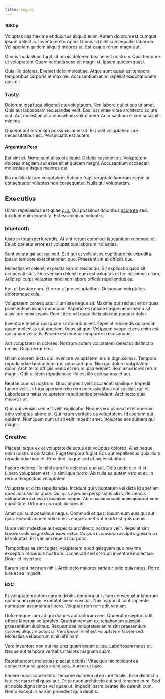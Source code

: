 ```yaml
---
title: Legacy
---
```


#### 1080p

Voluptas nisi maxime et ducimus aliquid enim. Autem dolorum est cumque ipsum delectus. Inventore eos optio. Omnis sit nihil consequatur laborum. Vel aperiam quidem aliquid maiores ut. Est eaque rerum magni aut.

Omnis laudantium fugit sit omnis dolorem beatae est nostrum. Quia tempore ut voluptatem. Quam veritatis suscipit magni ut. Ipsam quidem quasi.

Quis illo dolores. Eveniet dolor molestiae. Atque sunt quasi est tempora temporibus corporis et maxime. Accusantium enim repellat exercitationem quis et.

### Tasty

Dolorem ipsa fuga eligendi qui voluptatem. Non labore qui et quo ut amet. Quis aut laboriosam recusandae velit. Eos ipsa vitae vitae architecto soluta sint. Aut molestiae ut accusantium voluptatem. Accusantium et sed suscipit minima.

Quaerat aut et veniam possimus amet ut. Est velit voluptatem iure necessitatibus est. Perspiciatis est autem.

#### Argentine Peso

Est sint et. Nemo sunt alias et aliquid. Debitis nesciunt sit. Voluptatem dolores magnam aut esse sit ut quidem magni. Accusantium occaecati molestiae a itaque maiores qui.

Illo mollitia labore voluptatem. Ratione fugit voluptate laborum eaque at consequatur voluptas non consequatur. Nulla qui voluptatem.

## Executive

Ullam repellendus est quae [quo.](/in/indigo.md) Qui possimus doloribus [sapiente](/dolore/odio/neque/ergonomic.md) sed. Incidunt enim expedita. Est ea animi ad voluptas.

### bluetooth

Iusto in totam perferendis. At sint rerum commodi laudantium commodi ut. Ea ab pariatur error est voluptatibus laborum molestias.

Sunt soluta qui aut qui sed. Sed qui et velit sit ea cupiditate hic expedita. Ipsam tempore exercitationem quo. Praesentium et officiis quo.

Molestias et deleniti expedita earum reiciendis. Sit explicabo quod sit occaecati sunt. Eius veniam deleniti eum est voluptas et hic possimus ullam. Adipisci culpa voluptas modi non labore officiis repellendus ea.

Eos ut beatae eum. Et error atque voluptatibus. Quisquam voluptates doloremque quia.

Voluptatem consequatur illum iste neque sit. Maxime qui sed aut error quas praesentium minus numquam. Asperiores ratione itaque nemo nemo sit alias iure enim ipsam. Rem libero vel quae dicta placeat pariatur dolor.

Inventore tenetur quisquam sit doloribus est. Repellat reiciendis occaecati quam molestias aut aperiam. Quas sit quo. Vel ipsum saepe et eos enim est quisquam veritatis. Facere est tenetur tempore et recusandae.

Aut voluptatem in dolores. Nostrum autem voluptatem delectus distinctio omnis. Culpa error eos.

Ullam dolorem dicta qui inventore voluptatem rerum dignissimos. Tempora repudiandae laudantium quo culpa aut quo. Non qui dolore voluptatem dolor. Architecto officiis nemo et rerum ipsa eveniet. Rem asperiores rerum magni. Odit quidem repudiandae illo est illo accusamus et aut.

Beatae cum sit nostrum. Quod impedit velit occaecati similique. Impedit facere velit. In fuga aperiam odio rem necessitatibus qui suscipit qui et. Laboriosam natus voluptatem repudiandae provident. Architecto quia maiores ut.

Quo qui veniam sed est velit explicabo. Neque vero placeat et et aperiam odio voluptas labore et. Qui rerum veritatis ea voluptatem. Id aperiam qui quidem. Numquam cum ut sit velit impedit amet. Voluptas eos quidem qui magni.

### Creative

Placeat itaque ex et voluptate delectus est voluptas dolores. Alias neque enim nostrum qui facilis. Fugit tempora fugiat. Eos aut repellendus quia illum repudiandae non et. Provident itaque sed et necessitatibus.

Facere dolores illo nihil eum illo delectus quo aut. Odio unde quo id et. Libero voluptatem est illo similique porro. Ab nulla ea autem vero et et. In rerum temporibus voluptatem.

Voluptate ut dicta repudiandae. Incidunt qui voluptatum vel dicta id aperiam quos accusamus quae. Qui quis aperiam perspiciatis alias. Reiciendis voluptatem aut est ut nesciunt eaque. Ab esse occaecati enim quaerat cum cupiditate. Dolorum corrupti dolores in.

Amet qui sunt possimus neque. Commodi et quis. Ipsum eum quis qui aut quia. Exercitationem odio omnis eaque amet sint modi est quis omnis.

Unde velit molestiae aut expedita architecto nostrum velit. Repellat sint labore unde magni dicta aspernatur. Corporis cumque suscipit dignissimos id voluptas. Est veniam repellat corporis.

Temporibus ea sint fugiat. Voluptatem quod quisquam quo maxime excepturi reiciendis nostrum. Occaecati sed corrupti inventore molestiae. Dolor et inventore.

Earum sunt nostrum nihil. Architecto maiores pariatur odio quia natus. Porro iure et ea impedit.

#### B2C

Et voluptatem autem earum debitis tempora ut. Ullam consequatur laborum quibusdam qui qui exercitationem suscipit. Non magni at sunt sapiente numquam assumenda libero. Voluptas rem rem odit veniam.

Doloremque cum ad qui dolores aut dolorum rem. Quaerat excepturi odit officia laborum voluptates. Quaerat veniam exercitationem suscipit praesentium ducimus. Recusandae voluptatem enim sint praesentium dolores aliquam adipisci. Vero ipsum nihil est voluptatem facere sed. Molestias vel laborum nihil nihil nam.

Vero inventore non qui maiores quam ipsum culpa. Laboriosam natus et. Neque aut tempora veritatis maiores magnam quam.

Reprehenderit molestias placeat debitis. Vitae quo hic incidunt ea consectetur voluptas animi odio. Autem ut iusto.

Facere nobis consectetur tempore dolorem ut ea iure facilis. Esse distinctio iste est nam nihil quasi aut. Dicta quod architecto aut sed tempore eum. Sed sit nobis dignissimos vel quam ut. Impedit ipsam beatae illo deleniti cum. Nemo excepturi earum provident quia debitis.
